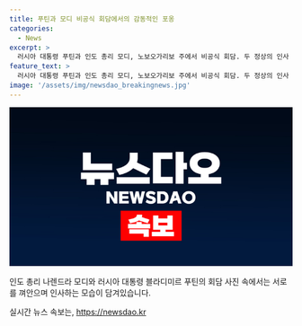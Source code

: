 ```yaml
---
title: 푸틴과 모디 비공식 회담에서의 감동적인 포옹
categories:
  - News
excerpt: >
  러시아 대통령 푸틴과 인도 총리 모디, 노보오가리보 주에서 비공식 회담. 두 정상의 인사 장면
feature_text: >
  러시아 대통령 푸틴과 인도 총리 모디, 노보오가리보 주에서 비공식 회담. 두 정상의 인사 장면
image: '/assets/img/newsdao_breakingnews.jpg'
---
```


<p><img src="/assets/img/newsdao_breakingnews.jpg" alt="flaretime 속보" /></p>

<p>인도 총리 나렌드라 모디와 러시아 대통령 블라디미르 푸틴의 회담 사진 속에서는 서로를 껴안으며 인사하는 모습이 담겨있습니다.</p>
실시간 뉴스 속보는, <a href="https://newsdao.kr" rel="dofollow">https://newsdao.kr</a>


